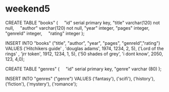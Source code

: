 # weekend5

CREATE TABLE "books" (
    "id" serial primary key,
	"title" varchar(120) not null,
    "author" varchar(120) not null,
    "year" integer,
    "pages" integer,
    "genreId" integer,
    "rating" integer
);

INSERT INTO "books" ("title", "author", "year", "pages", "genreId","rating")
VALUES ('Hitchikers guide' , 'douglas adams', 1974, 1234, 2, 5),
        ('Lord of the rings' , 'jrr token', 1912, 1234, 1, 5),
		('50 shades of grey', 'i dont know', 2050, 123, 4,0);

CREATE TABLE "genres" (
    "id" serial primary key,
	"genre" varchar (80)
);

INSERT INTO "genres" ("genre") VALUES ('fantasy'), ('scifi'), ('history'), ('fiction'), ('mystery'), ('romance');